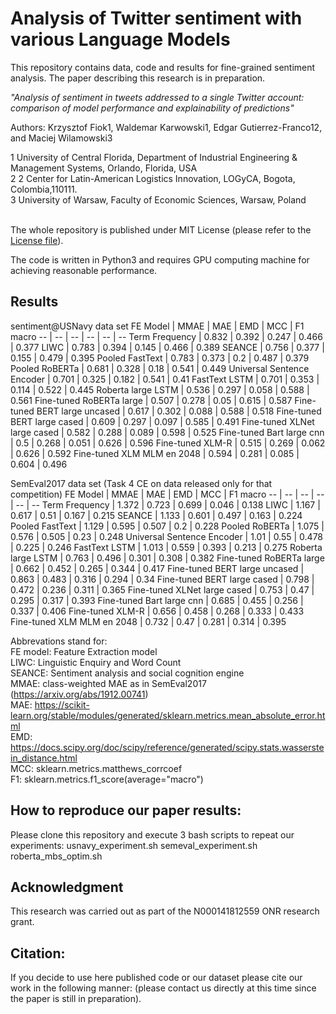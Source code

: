 # Analysis of Twitter sentiment with various Language Models
This repository contains data, code and results for fine-grained sentiment analysis. The paper describing this research is in preparation.

*"Analysis of sentiment in tweets addressed to a single Twitter account: comparison of model performance and explainability of predictions"*

Authors: Krzysztof Fiok1, Waldemar Karwowski1, Edgar Gutierrez-Franco12, and Maciej Wilamowski3


1 University of Central Florida, Department of Industrial Engineering & Management Systems, Orlando, Florida, USA </br>
2 2	Center for Latin-American Logistics Innovation, LOGyCA, Bogota, Colombia,110111.</br>
3 University of Warsaw, Faculty of Economic Sciences, Warsaw, Poland</br>
<br/>

The whole repository is published under MIT License (please refer to the [License file](https://github.com/krzysztoffiok/twitter_sentiment/blob/master/LICENSE)).

The code is written in Python3 and requires GPU computing machine for achieving reasonable performance.

## Results

sentiment@USNavy data set
FE Model | MMAE | MAE | EMD | MCC | F1 macro
-- | -- | -- | -- | -- | --
Term Frequency | 0.832 | 0.392 | 0.247 | 0.466 | 0.377
LIWC | 0.783 | 0.394 | 0.145 | 0.466 | 0.389
SEANCE | 0.756 | 0.377 | 0.155 | 0.479 | 0.395
Pooled FastText | 0.783 | 0.373 | 0.2 | 0.487 | 0.379
Pooled RoBERTa | 0.681 | 0.328 | 0.18 | 0.541 | 0.449
Universal Sentence Encoder | 0.701 | 0.325 | 0.182 | 0.541 | 0.41
FastText LSTM | 0.701 | 0.353 | 0.114 | 0.522 | 0.445
Roberta large LSTM | 0.536 | 0.297 | 0.058 | 0.588 | 0.561
Fine-tuned  RoBERTa large | 0.507 | 0.278 | 0.05 | 0.615 | 0.587
Fine-tuned BERT large uncased | 0.617 | 0.302 | 0.088 | 0.588 | 0.518
Fine-tuned BERT large cased | 0.609 | 0.297 | 0.097 | 0.585 | 0.491
Fine-tuned XLNet large cased | 0.582 | 0.288 | 0.089 | 0.598 | 0.525
Fine-tuned Bart large cnn | 0.5 | 0.268 | 0.051 | 0.626 | 0.596
Fine-tuned XLM-R | 0.515 | 0.269 | 0.062 | 0.626 | 0.592
Fine-tuned XLM MLM en 2048 | 0.594 | 0.281 | 0.085 | 0.604 | 0.496

SemEval2017 data set (Task 4 CE on data released only for that competition)
FE Model | MMAE | MAE | EMD | MCC | F1 macro
-- | -- | -- | -- | -- | --
Term Frequency | 1.372 | 0.723 | 0.699 | 0.046 | 0.138
LIWC | 1.167 | 0.617 | 0.51 | 0.167 | 0.215
SEANCE | 1.133 | 0.601 | 0.497 | 0.163 | 0.224
Pooled FastText | 1.129 | 0.595 | 0.507 | 0.2 | 0.228
Pooled RoBERTa | 1.075 | 0.576 | 0.505 | 0.23 | 0.248
Universal Sentence Encoder | 1.01 | 0.55 | 0.478 | 0.225 | 0.246
FastText LSTM | 1.013 | 0.559 | 0.393 | 0.213 | 0.275
Roberta large LSTM | 0.763 | 0.496 | 0.301 | 0.308 | 0.382
Fine-tuned  RoBERTa large | 0.662 | 0.452 | 0.265 | 0.344 | 0.417
Fine-tuned BERT large uncased | 0.863 | 0.483 | 0.316 | 0.294 | 0.34
Fine-tuned BERT large cased | 0.798 | 0.472 | 0.236 | 0.311 | 0.365
Fine-tuned XLNet large cased | 0.753 | 0.47 | 0.295 | 0.317 | 0.393
Fine-tuned Bart large cnn | 0.685 | 0.455 | 0.256 | 0.337 | 0.406
Fine-tuned XLM-R | 0.656 | 0.458 | 0.268 | 0.333 | 0.433
Fine-tuned XLM MLM en 2048 | 0.732 | 0.47 | 0.281 | 0.314 | 0.395

Abbrevations stand for:</br>
FE model: Feature Extraction model</br>
LIWC: Linguistic Enquiry and Word Count</br>
SEANCE: Sentiment analysis and social cognition engine</br>
MMAE: class-weighted MAE as in SemEval2017 (https://arxiv.org/abs/1912.00741)</br>
MAE: https://scikit-learn.org/stable/modules/generated/sklearn.metrics.mean_absolute_error.html</br>
EMD: https://docs.scipy.org/doc/scipy/reference/generated/scipy.stats.wasserstein_distance.html</br>
MCC: sklearn.metrics.matthews_corrcoef</br>
F1: sklearn.metrics.f1_score(average="macro")</br>


## How to reproduce our paper results:
Please clone this repository and execute 3 bash scripts to repeat our experiments:
usnavy_experiment.sh
semeval_experiment.sh
roberta_mbs_optim.sh

## Acknowledgment
This research was carried out as part of the N000141812559 ONR research grant.

## Citation:<br/>
If you decide to use here published code or our dataset please cite our work in the following manner:
(please contact us directly at this time since the paper is still in preparation).

